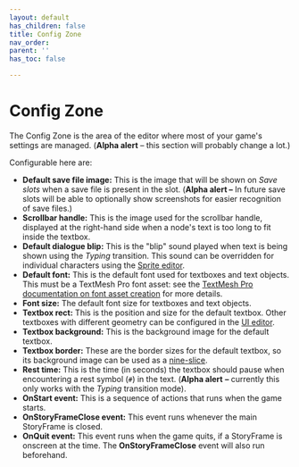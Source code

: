 ```yaml
---
layout: default
has_children: false
title: Config Zone
nav_order: 
parent: ''
has_toc: false

---
```

# Config Zone

The Config Zone is the area of the editor where most of your game's settings are managed. (**Alpha alert** – this section will probably change a lot.)

Configurable here are:

* **Default save file image:** This is the image that will be shown on _Save slots_ when a save file is present in the slot. (**Alpha alert –** In future save slots will be able to optionally show screenshots for easier recognition of save files.)
* **Scrollbar handle:** This is the image used for the scrollbar handle, displayed at the right-hand side when a node's text is too long to fit inside the textbox.
* **Default dialogue blip:** This is the "blip" sound played when text is being shown using the _Typing_ transition. This sound can be overridden for individual characters using the [Sprite editor](/docs/sprite-editor.html).
* **Default font:** This is the default font used for textboxes and text objects. This must be a TextMesh Pro font asset: see the [TextMesh Pro documentation on font asset creation](http://digitalnativestudios.com/textmeshpro/docs/font/) for more details.
* **Font size:** The default font size for textboxes and text objects.
* **Textbox rect:** This is the position and size for the default textbox. Other textboxes with different geometry can be configured in the [UI editor](/docs/ui-editor.html).
* **Textbox background:** This is the background image for the default textbox.
* **Textbox border:** These are the border sizes for the default textbox, so its background image can be used as a [nine-slice](https://en.wikipedia.org/wiki/9-slice_scaling).
* **Rest time:** This is the time (in seconds) the textbox should pause when encountering a rest symbol (`#`) in the text. (**Alpha alert** **–** currently this only works with the _Typing_ transition mode).
* **OnStart event:** This is a sequence of actions that runs when the game starts.
* **OnStoryFrameClose event:** This event runs whenever the main StoryFrame is closed.
* **OnQuit event:** This event runs when the game quits, if a StoryFrame is onscreen at the time. The **OnStoryFrameClose** event will also run beforehand.